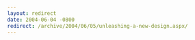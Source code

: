 ```yaml
---
layout: redirect
date: 2004-06-04 -0800
redirect: /archive/2004/06/05/unleashing-a-new-design.aspx/
---
```

